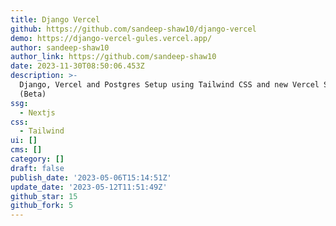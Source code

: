 ```yaml
---
title: Django Vercel
github: https://github.com/sandeep-shaw10/django-vercel
demo: https://django-vercel-gules.vercel.app/
author: sandeep-shaw10
author_link: https://github.com/sandeep-shaw10
date: 2023-11-30T08:50:06.453Z
description: >-
  Django, Vercel and Postgres Setup using Tailwind CSS and new Vercel Storage
  (Beta)
ssg:
  - Nextjs
css:
  - Tailwind
ui: []
cms: []
category: []
draft: false
publish_date: '2023-05-06T15:14:51Z'
update_date: '2023-05-12T11:51:49Z'
github_star: 15
github_fork: 5
---
```

